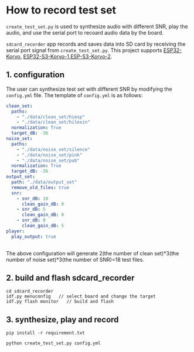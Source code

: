 # How to record test set
`create_test_set.py` is used to synthesize audio with different SNR, play the audio, and use the serial port to recoard audio data by the board.

`sdcard_recorder` app records and saves data into SD card by receiving the serial port signal from `create_test_set.py`. This project supports [ESP32-Korvo](https://github.com/espressif/esp-skainet/blob/master/docs/en/hw-reference/esp32/user-guide-esp32-korvo-v1.1.md), [ESP32-S3-Korvo-1](https://github.com/espressif/esp-skainet/blob/master/docs/en/hw-reference/esp32s3/user-guide-korvo-1.md),[ESP-S3-Korvo-2](https://docs.espressif.com/projects/esp-adf/en/latest/get-started/user-guide-esp32-s3-korvo-2.html).

## 1. configuration
The user can synthesize test set with different SNR by modifying the `config.yml` file. The template of `config.yml` is as follows:

```yml
clean_set:
  paths:
    - "./data/clean_set/hiesp"
    - "./data/clean_set/hilexin"
  normalization: True
  target_dB: -36
noise_set:
  paths:
    - "./data/noise_set/silence"
    - "./data/noise_set/pink"
    - "./data/noise_set/pub"
  normalization: True
  target_dB: -36
output_set:
  path: "./data/output_set"
  remove_old_files: true
  snr:
    - snr_dB: 10
      clean_gain_dB: 0
    - snr_dB: 5
      clean_gain_dB: 0
    - snr_dB: 0
      clean_gain_dB: 5
player:
  play_output: true
   
```
The above configuration will generate 2(the number of clean set)*3(the number of noise set)*3(the number of SNR)=18 test files.

## 2. build and flash sdcard_recorder

```
cd sdcard_recorder
idf.py menuconfig   // select board and change the target
idf.py flash monitor   // build and flash
```

## 3. synthesize, play and record

```
pip install -r requirement.txt

python create_test_set.py config.yml
```
